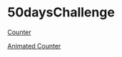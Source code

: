# 50daysChallenge

[Counter](https://compassionate-tereshkova-406107.netlify.app/)

[Animated Counter](https://naughty-williams-ceb930.netlify.app)
